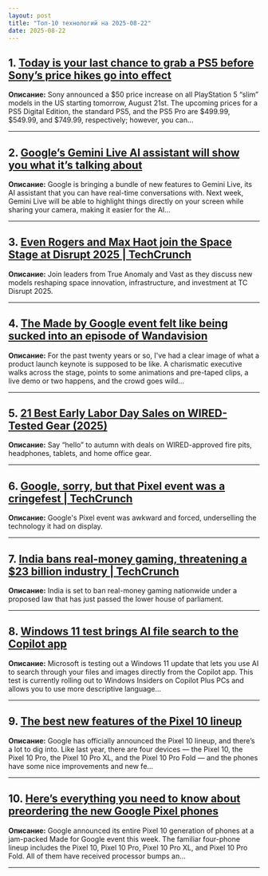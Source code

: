 ```yaml
---
layout: post
title: "Топ-10 технологий на 2025-08-22"
date: 2025-08-22
---
```


## 1. [Today is your last chance to grab a PS5 before Sony’s price hikes go into effect](https://www.theverge.com/tech/763043/sony-playstation-5-ps5-tariff-price-increase-deal-sale)

**Описание:** Sony announced a $50 price increase on all PlayStation 5 “slim” models in the US starting tomorrow, August 21st. The upcoming prices for a PS5 Digital Edition, the standard PS5, and the PS5 Pro are $499.99, $549.99, and $749.99, respectively; however, you can…

---

## 2. [Google’s Gemini Live AI assistant will show you what it’s talking about](https://www.theverge.com/news/763114/google-gemini-live-ai-visual-guidance-speech-update)

**Описание:** Google is bringing a bundle of new features to Gemini Live, its AI assistant that you can have real-time conversations with. Next week, Gemini Live will be able to highlight things directly on your screen while sharing your camera, making it easier for the AI…

---

## 3. [Even Rogers and Max Haot join the Space Stage at Disrupt 2025 | TechCrunch](https://techcrunch.com/2025/08/20/space-is-open-for-business-with-even-rogers-and-max-haot-at-techcrunch-disrupt-2025/)

**Описание:** Join leaders from True Anomaly and Vast as they discuss new models reshaping space innovation, infrastructure, and investment at TC Disrupt 2025.

---

## 4. [The Made by Google event felt like being sucked into an episode of Wandavision](https://www.theverge.com/analysis/762891/made-by-google-pixel-10-jimmy-fallon)

**Описание:** For the past twenty years or so, I've had a clear image of what a product launch keynote is supposed to be like. A charismatic executive walks across the stage, points to some animations and pre-taped clips, a live demo or two happens, and the crowd goes wild…

---

## 5. [21 Best Early Labor Day Sales on WIRED-Tested Gear (2025)](https://www.wired.com/story/best-labor-day-sales-deals-2025/)

**Описание:** Say “hello” to autumn with deals on WIRED-approved fire pits, headphones, tablets, and home office gear.

---

## 6. [Google, sorry, but that Pixel event was a cringefest | TechCrunch](https://techcrunch.com/2025/08/20/google-sorry-but-that-pixel-event-was-a-cringefest/)

**Описание:** Google's Pixel event was awkward and forced, underselling the technology it had on display.

---

## 7. [India bans real-money gaming, threatening a $23 billion industry | TechCrunch](https://techcrunch.com/2025/08/20/india-bans-real-money-gaming-threatening-a-23-billion-industry/)

**Описание:** India is set to ban real-money gaming nationwide under a proposed law that has just passed the lower house of parliament.

---

## 8. [Windows 11 test brings AI file search to the Copilot app](https://www.theverge.com/news/762788/windows-11-test-brings-ai-file-search-to-the-copilot-app)

**Описание:** Microsoft is testing out a Windows 11 update that lets you use AI to search through your files and images directly from the Copilot app. This test is currently rolling out to Windows Insiders on Copilot Plus PCs and allows you to use more descriptive language…

---

## 9. [The best new features of the Pixel 10 lineup](https://www.theverge.com/news/762590/google-pixel-10-pro-xl-fold-best-new-features)

**Описание:** Google has officially announced the Pixel 10 lineup, and there’s a lot to dig into. Like last year, there are four devices — the Pixel 10, the Pixel 10 Pro, the Pixel 10 Pro XL, and the Pixel 10 Pro Fold — and the phones have some nice improvements and new fe…

---

## 10. [Here’s everything you need to know about preordering the new Google Pixel phones](https://www.theverge.com/tech/761562/google-pixel-10-pro-xl-fold-preorder-price-how-to-buy-release-date)

**Описание:** Google announced its entire Pixel 10 generation of phones at a jam-packed Made for Google event this week. The familiar four-phone lineup includes the Pixel 10, Pixel 10 Pro, Pixel 10 Pro XL, and Pixel 10 Pro Fold. All of them have received processor bumps an…

---

